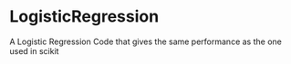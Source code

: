 # LogisticRegression
A Logistic Regression Code that gives the same performance as the one used in scikit
